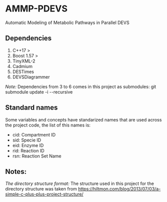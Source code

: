 # AMMP-PDEVS
Automatic Modeling of Metabolic Pathways in Parallel DEVS

## Dependencies
 1. C++17 >
 2. Boost 1.57 >
 3. TinyXML-2
 4. Cadmium
 5. DESTimes
 6. DEVSDiagrammer

*Note:* Dependencies from 3 to 6 comes in this project as submodules: git submodule update -i --recursive

## Standard names
Some variables and concepts have standarized names that are used across the project code, the list of this names is:
 * cid: Compartment ID
 * sid: Specie ID
 * eid: Enzyme ID
 * rid: Reaction ID
 * rsn: Reaction Set Name

## Notes:

*The directory structure format:* The structure used in this project for the directory structure was taken from
https://hiltmon.com/blog/2013/07/03/a-simple-c-plus-plus-project-structure/ 
